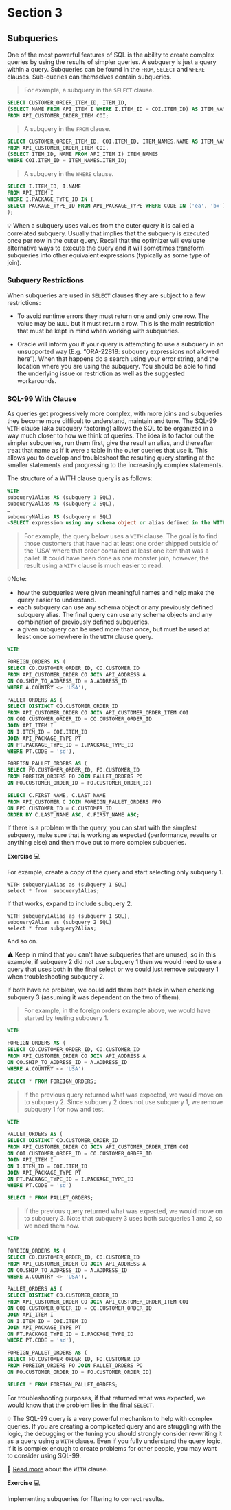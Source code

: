 # Section 3

## Subqueries

One of the most powerful features of SQL is the ability to create complex queries by using the results of simpler queries. A subquery is just a query within a query. Subqueries can be found in the `FROM`, `SELECT` and `WHERE` clauses. Sub-queries can themselves contain subqueries.

> For example, a subquery in the `SELECT` clause.

```SQL
SELECT CUSTOMER_ORDER_ITEM_ID, ITEM_ID,
(SELECT NAME FROM API_ITEM I WHERE I.ITEM_ID = COI.ITEM_ID) AS ITEM_NAME
FROM API_CUSTOMER_ORDER_ITEM COI;
```

> A subquery in the `FROM` clause.

```SQL
SELECT CUSTOMER_ORDER_ITEM_ID, COI.ITEM_ID, ITEM_NAMES.NAME AS ITEM_NAME
FROM API_CUSTOMER_ORDER_ITEM COI,
(SELECT ITEM_ID, NAME FROM API_ITEM I) ITEM_NAMES
WHERE COI.ITEM_ID = ITEM_NAMES.ITEM_ID;
``` 

> A subquery in the `WHERE` clause.

```SQL
SELECT I.ITEM_ID, I.NAME
FROM API_ITEM I
WHERE I.PACKAGE_TYPE_ID IN (
SELECT PACKAGE_TYPE_ID FROM API_PACKAGE_TYPE WHERE CODE IN ('ea', 'bx')
);
```

:bulb: When a subquery uses values from the outer query it is called a correlated subquery. Usually that implies that the subquery is executed once per row in the outer query. 
Recall that the optimizer will evaluate alternative ways to execute the query and it will sometimes transform subqueries into other equivalent expressions (typically as some type of join).

### Subquery Restrictions

When subqueries are used in `SELECT` clauses they are subject to a few restrictions: 

- To avoid runtime errors they must return one and only one row. The value may be `NULL` but it must return a row. This is the main restriction that must be kept in mind when working with subqueries.

- Oracle will inform you if your query is attempting to use a subquery in an unsupported way (E.g. “ORA-22818: subquery expressions not allowed here”). When that happens do a search using your error string, and the location where you are using the subquery. You should be able to find the underlying issue or restriction as well as the suggested workarounds.

### SQL-99 With Clause

As queries get progressively more complex, with more joins and subqueries they become more difficult to understand, maintain and tune. The SQL-99 `WITH` clause (aka subquery factoring) allows the SQL to be organized in a way much closer to how we think of queries. The idea is to factor out the simpler subqueries, run them first, give the result an alias, and thereafter treat that name as if it were a table in the outer queries that use it. This allows you to develop and troubleshoot the resulting query starting at the smaller statements and progressing to the increasingly complex statements.

The structure of a WITH clause query is as follows:

```SQL
WITH 
subquery1Alias AS (subquery 1 SQL),
subquery2Alias AS (subquery 2 SQL),
…
subqueryNAlias AS (subquery n SQL)
<SELECT expression using any schema object or alias defined in the WITH clause>
```

> For example, the query below uses a `WITH` clause. The goal is to find those customers that have had at least one order shipped outside of the 'USA' where that order contained at least one item that was a pallet. It could have been done as one monster join, however, the result using a `WITH` clause is much easier to read. 

:bulb:Note: 
- how the subqueries were given meaningful names and help make the query easier to understand.
- each subquery can use any schema object or any previously defined subquery alias. The final query can use any schema objects and any combination of previously defined subqueries. 
- a given subquery can be used more than once, but must be used at least once somewhere in the `WITH` clause query.

```SQL
WITH 

FOREIGN_ORDERS AS (
SELECT CO.CUSTOMER_ORDER_ID, CO.CUSTOMER_ID 
FROM API_CUSTOMER_ORDER CO JOIN API_ADDRESS A 
ON CO.SHIP_TO_ADDRESS_ID = A.ADDRESS_ID 
WHERE A.COUNTRY <> 'USA'),

PALLET_ORDERS AS (
SELECT DISTINCT CO.CUSTOMER_ORDER_ID 
FROM API_CUSTOMER_ORDER CO JOIN API_CUSTOMER_ORDER_ITEM COI 
ON COI.CUSTOMER_ORDER_ID = CO.CUSTOMER_ORDER_ID 
JOIN API_ITEM I 
ON I.ITEM_ID = COI.ITEM_ID 
JOIN API_PACKAGE_TYPE PT 
ON PT.PACKAGE_TYPE_ID = I.PACKAGE_TYPE_ID 
WHERE PT.CODE = 'sd'),

FOREIGN_PALLET_ORDERS AS (
SELECT FO.CUSTOMER_ORDER_ID, FO.CUSTOMER_ID 
FROM FOREIGN_ORDERS FO JOIN PALLET_ORDERS PO 
ON PO.CUSTOMER_ORDER_ID = FO.CUSTOMER_ORDER_ID) 

SELECT C.FIRST_NAME, C.LAST_NAME 
FROM API_CUSTOMER C JOIN FOREIGN_PALLET_ORDERS FPO 
ON FPO.CUSTOMER_ID = C.CUSTOMER_ID 
ORDER BY C.LAST_NAME ASC, C.FIRST_NAME ASC;
```

If there is a problem with the query, you can start with the simplest subquery, make sure that is working as expected (performance, results or anything else) and then move out to more complex subqueries.

**Exercise** :computer: 

For example, create a copy of the query and start selecting only subquery 1.

```
WITH subquery1Alias as (subquery 1 SQL)
select * from  subquery1Alias;
``` 
If that works, expand to include subquery 2.

```
WITH subquery1Alias as (subquery 1 SQL),
subquery2Alias as (subquery 2 SQL)
select * from subquery2Alias;
``` 
And so on.

:warning: Keep in mind that you can't have subqueries that are unused, so in this example, if subquery 2 did not use subquery 1 then we would need to use a query that uses both in the final select or we could just remove subquery 1 when troubleshooting subquery 2. 

If both have no problem, we could add them both back in when checking subquery 3 (assuming it was dependent on the two of them).


> For example, in the foreign orders example above, we would have started by testing subquery 1.

```SQL
WITH 

FOREIGN_ORDERS AS (
SELECT CO.CUSTOMER_ORDER_ID, CO.CUSTOMER_ID 
FROM API_CUSTOMER_ORDER CO JOIN API_ADDRESS A 
ON CO.SHIP_TO_ADDRESS_ID = A.ADDRESS_ID 
WHERE A.COUNTRY <> 'USA')

SELECT * FROM FOREIGN_ORDERS;
```

> If the previous query returned what was expected, we would move on to subquery 2. Since subquery 2 does not use subquery 1, we remove subquery 1 for now and test.

```SQL
WITH 

PALLET_ORDERS AS (
SELECT DISTINCT CO.CUSTOMER_ORDER_ID 
FROM API_CUSTOMER_ORDER CO JOIN API_CUSTOMER_ORDER_ITEM COI 
ON COI.CUSTOMER_ORDER_ID = CO.CUSTOMER_ORDER_ID 
JOIN API_ITEM I 
ON I.ITEM_ID = COI.ITEM_ID 
JOIN API_PACKAGE_TYPE PT 
ON PT.PACKAGE_TYPE_ID = I.PACKAGE_TYPE_ID 
WHERE PT.CODE = 'sd')

SELECT * FROM PALLET_ORDERS;
```

> If the previous query returned what was expected, we would move on to subquery 3. Note that subquery 3 uses both subqueries 1 and 2, so we need them now.

```SQL
WITH 

FOREIGN_ORDERS AS (
SELECT CO.CUSTOMER_ORDER_ID, CO.CUSTOMER_ID 
FROM API_CUSTOMER_ORDER CO JOIN API_ADDRESS A 
ON CO.SHIP_TO_ADDRESS_ID = A.ADDRESS_ID 
WHERE A.COUNTRY <> 'USA'), 

PALLET_ORDERS AS (
SELECT DISTINCT CO.CUSTOMER_ORDER_ID 
FROM API_CUSTOMER_ORDER CO JOIN API_CUSTOMER_ORDER_ITEM COI 
ON COI.CUSTOMER_ORDER_ID = CO.CUSTOMER_ORDER_ID 
JOIN API_ITEM I 
ON I.ITEM_ID = COI.ITEM_ID 
JOIN API_PACKAGE_TYPE PT 
ON PT.PACKAGE_TYPE_ID = I.PACKAGE_TYPE_ID 
WHERE PT.CODE = 'sd'), 

FOREIGN_PALLET_ORDERS AS (
SELECT FO.CUSTOMER_ORDER_ID, FO.CUSTOMER_ID 
FROM FOREIGN_ORDERS FO JOIN PALLET_ORDERS PO 
ON PO.CUSTOMER_ORDER_ID = FO.CUSTOMER_ORDER_ID) 

SELECT * FROM FOREIGN_PALLET_ORDERS;
```

For troubleshooting purposes, if that returned what was expected, we would know that the problem lies in the final `SELECT`.

:bulb: The SQL-99 query is a very powerful mechanism to help with complex queries. If you are creating a complicated query and are struggling with the logic, the debugging or the tuning you should strongly consider re-writing it as a query using a `WITH` clause. Even if you fully understand the query logic, if it is complex enough to create problems for other people, you may want to consider using SQL-99.

:book: [Read more](https://oracle-base.com/articles/misc/with-clause) about the `WITH` clause.


**Exercise** :computer: 

Implementing subqueries for filtering to correct results.
